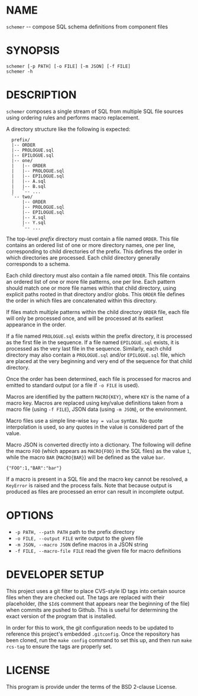 # NAME

`schemer` -- compose SQL schema definitions from component files

# SYNOPSIS

```
schemer [-p PATH] [-o FILE] [-m JSON] [-f FILE]
schemer -h
```

# DESCRIPTION

`schemer` composes a single stream of SQL from multiple SQL file sources using
ordering rules and performs macro replacement.

A directory structure like the following is expected:

```
  prefix/
  |-- ORDER
  |-- PROLOGUE.sql
  |-- EPILOGUE.sql
  |-- one/
  |   |-- ORDER
  |   |-- PROLOGUE.sql
  |   |-- EPILOGUE.sql
  |   |-- A.sql
  |   |-- B.sql
  |   `-- ...
  `-- two/
      |-- ORDER
      |-- PROLOGUE.sql
      |-- EPILOGUE.sql
      |-- X.sql
      |-- Y.sql
      `-- ...
```

The top-level _prefix_ directory must contain a file named `ORDER`. This file
contains an ordered list of one or more directory names, one per line,
corresponding to child directories of the prefix. This defines the order in
which directories are processed. Each child directory generally corresponds to
a schema.

Each child directory must also contain a file named `ORDER`. This file contains
an ordered list of one or more file patterns, one per line. Each pattern should
match one or more file names within that child directory, using explicit paths
rooted in that directory and/or globs. This `ORDER` file defines the order in
which files are concatenated within this directory.

If files match multiple patterns within the child directory `ORDER` file, each
file will only be processed once, and will be processed at its earliest
appearance in the order.

If a file named `PROLOGUE.sql` exists within the prefix directory, it is
processed as the first file in the sequence. If a file named `EPILOGUE.sql`
exists, it is processed as the very last file in the sequence. Similarly, each
child directory may also contain a `PROLOGUE.sql` and/or `EPILOGUE.sql` file,
which are placed at the very beginning and very end of the sequence for that
child directory.

Once the order has been determined, each file is processed for macros and
emitted to standard output (or a file if `-o FILE` is used).

Macros are identified by the pattern `MACRO{KEY}`, where `KEY` is the name of a
macro key. Macros are replaced using key/value definitions taken from a macro
file (using `-f FILE`), JSON data (using `-m JSON`), or the environment.

Macro files use a simple line-wise `key = value` syntax. No quote interpolation
is used, so any quotes in the value is considered part of the value.

Macro JSON is converted directly into a dictionary. The following will define
the macro `FOO` (which appears as `MACRO{FOO}` in the SQL files) as the value
`1`, while the macro `BAR` (`MACRO{BAR}`) will be defined as the value `bar`.

```
{"FOO":1,"BAR":"bar"}
```

If a macro is present in a SQL file and the macro key cannot be resolved, a
`KeyError` is raised and the process fails. Note that because output is
produced as files are processed an error can result in incomplete output.

# OPTIONS

- `-p PATH, --path PATH` path to the prefix directory
- `-o FILE, --output FILE` write output to the given file
- `-m JSON, --macro JSON` define macros in a JSON string
- `-f FILE, --macro-file FILE` read the given file for macro definitions

# DEVELOPER SETUP

This project uses a git filter to place CVS-style ID tags into certain source
files when they are checked out. The tags are replaced with their placeholder,
(the `$Id$` comment that appears near the beginning of the file) when commits
are pushed to Github. This is useful for determining the exact version of the
program that is installed.

In order for this to work, the git configuration needs to be updated to
reference this project's embedded `.gitconfig`. Once the repository has been
cloned, run the `make config` command to set this up, and then run `make
rcs-tag` to ensure the tags are properly set.

# LICENSE

This program is provide under the terms of the BSD 2-clause License.
